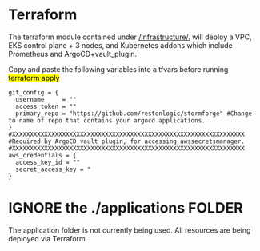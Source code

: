 # Terraform

The terraform module contained under [/infrastructure/.](https://github.com/restonlogic/stormforge/tree/main/infrastructure) will deploy a VPC, EKS control plane + 3 nodes, and Kubernetes addons which include Prometheus and ArgoCD+vault_plugin. 

Copy and paste the following variables into a tfvars before running <mark>terraform apply</mark> 

```
git_config = {
  username     = "" 
  access_token = ""
  primary_repo = "https://github.com/restonlogic/stormforge" #Change to name of repo that contains your argocd applications. 
}
#XXXXXXXXXXXXXXXXXXXXXXXXXXXXXXXXXXXXXXXXXXXXXXXXXXXXXXXXXXXXXXXXX
#Required by ArgoCD vault plugin, for accessing awssecretsmanager. 
#XXXXXXXXXXXXXXXXXXXXXXXXXXXXXXXXXXXXXXXXXXXXXXXXXXXXXXXXXXXXXXXXX
aws_credentials = { 
  access_key_id = ""
  secret_access_key = "
}

```

# IGNORE the ./applications FOLDER

The application folder is not currently being used. All resources are being deployed via Terraform. 